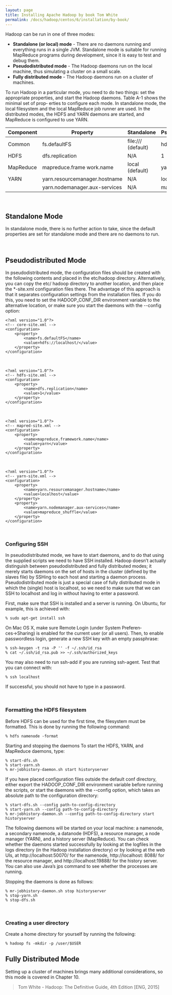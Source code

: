 ```yaml
---
layout: page
title: Installing Apache Hadoop by book Tom White
permalink: /docs/hadoop/centos/6/installation/by-book/
---
```



Hadoop can be run in one of three modes:

<ul>
    <li><strong>Standalone (or local) mode</strong> - There are no daemons running and everything runs in a single JVM. Standalone
    mode is suitable for running MapReduce programs during development, since it is
    easy to test and debug them.</li>
    <li><strong>Pseudodistributed mode</strong> - The Hadoop daemons run on the local machine, thus simulating a cluster on a small
    scale.</li>
    <li><strong>Fully distributed mode</strong> - The Hadoop daemons run on a cluster of machines.</li>
</ul>


To run Hadoop in a particular mode, you need to do two things: set the appropriate
properties, and start the Hadoop daemons. Table A-1 shows the minimal set of prop‐
erties to configure each mode. In standalone mode, the local filesystem and the local
MapReduce job runner are used. In the distributed modes, the HDFS and YARN daemons are started, and MapReduce is configured to use YARN.


|  Component | Property  |  Standalone | Pseudodistributed  | Fully distributed  |
|---|---|---|---|---|
| Common  | fs.defaultFS  | file:/// (default)  | hdfs://localhost/  | hdfs://namenode/  |
|  HDFS | dfs.replication  | N/A  | 1  | 3 (default)  |
|  MapReduce | mapreduce.frame work.name  | local (default)  | yarn  | yarn |
|  YARN | yarn.resourcemanager.hostname  |  N/A | localhost  | resourcemanager  |
|   | yarn.nodemanager.aux-services |  N/A | mapreduce_shuffle | mapreduce_shuffle  |


<br/>

## Standalone Mode

In standalone mode, there is no further action to take, since the default properties are set for standalone mode and there are no daemons to run.

<br/>

## Pseudodistributed Mode

In pseudodistributed mode, the configuration files should be created with the following
contents and placed in the etc/hadoop directory. Alternatively, you can copy the etc/
hadoop directory to another location, and then place the *-site.xml configuration files
there. The advantage of this approach is that it separates configuration settings from
the installation files. If you do this, you need to set the HADOOP_CONF_DIR environment
variable to the alternative location, or make sure you start the daemons with the
--config option:


    <?xml version="1.0"?>
    <!-- core-site.xml -->
    <configuration>
        <property>
            <name>fs.defaultFS</name>
            <value>hdfs://localhost/</value>
        </property>
    </configuration>

<br/>

    <?xml version="1.0"?>
    <!-- hdfs-site.xml -->
    <configuration>
        <property>
            <name>dfs.replication</name>
            <value>1</value>
        </property>
    </configuration>

<br/>

    <?xml version="1.0"?>
    <!-- mapred-site.xml -->
    <configuration>
        <property>
            <name>mapreduce.framework.name</name>
            <value>yarn</value>
        </property>
    </configuration>

<br/>

    <?xml version="1.0"?>
    <!-- yarn-site.xml -->
    <configuration>
        <property>
            <name>yarn.resourcemanager.hostname</name>
            <value>localhost</value>
        </property>
        <property>
            <name>yarn.nodemanager.aux-services</name>
            <value>mapreduce_shuffle</value>
        </property>
    </configuration>



<br/>

### Configuring SSH


In pseudodistributed mode, we have to start daemons, and to do that using the supplied scripts we need to have SSH installed. Hadoop doesn’t actually distinguish between pseudodistributed and fully distributed modes; it merely starts daemons on the set of
hosts in the cluster (defined by the slaves file) by SSHing to each host and starting a daemon process. Pseudodistributed mode is just a special case of fully distributed mode in which the (single) host is localhost, so we need to make sure that we can SSH to localhost and log in without having to enter a password.

First, make sure that SSH is installed and a server is running. On Ubuntu, for example, this is achieved with:

    % sudo apt-get install ssh

On Mac OS X, make sure Remote Login (under System Preferen‐
ces→Sharing) is enabled for the current user (or all users).
Then, to enable passwordless login, generate a new SSH key with an empty passphrase:

    % ssh-keygen -t rsa -P '' -f ~/.ssh/id_rsa
    % cat ~/.ssh/id_rsa.pub >> ~/.ssh/authorized_keys

You may also need to run ssh-add if you are running ssh-agent.
Test that you can connect with:

    % ssh localhost

If successful, you should not have to type in a password.

<br/>

### Formatting the HDFS filesystem

Before HDFS can be used for the first time, the filesystem must be formatted. This is done by running the following command:

    % hdfs namenode -format

Starting and stopping the daemons
To start the HDFS, YARN, and MapReduce daemons, type:

    % start-dfs.sh
    % start-yarn.sh
    % mr-jobhistory-daemon.sh start historyserver


If you have placed configuration files outside the default conf directory, either export the HADOOP_CONF_DIR environment variable before running the scripts, or start the daemons with the --config option, which takes an absolute path to the configuration directory:

    % start-dfs.sh --config path-to-config-directory
    % start-yarn.sh --config path-to-config-directory
    % mr-jobhistory-daemon.sh --config path-to-config-directory start historyserver


The following daemons will be started on your local machine: a namenode, a secondary
namenode, a datanode (HDFS), a resource manager, a node manager (YARN), and a
history server (MapReduce). You can check whether the daemons started successfully
by looking at the logfiles in the logs directory (in the Hadoop installation directory) or
by looking at the web UIs, at http://localhost:50070/ for the namenode, http://localhost:
8088/ for the resource manager, and http://localhost:19888/ for the history server. You
can also use Java’s jps command to see whether the processes are running.

Stopping the daemons is done as follows:

    % mr-jobhistory-daemon.sh stop historyserver
    % stop-yarn.sh
    % stop-dfs.sh

<br/>

### Creating a user directory

Create a home directory for yourself by running the following:

    % hadoop fs -mkdir -p /user/$USER

## Fully Distributed Mode

Setting up a cluster of machines brings many additional considerations, so this mode is covered in Chapter 10.


> Tom White - Hadoop: The Definitive Guide, 4th Edition [ENG, 2015]
